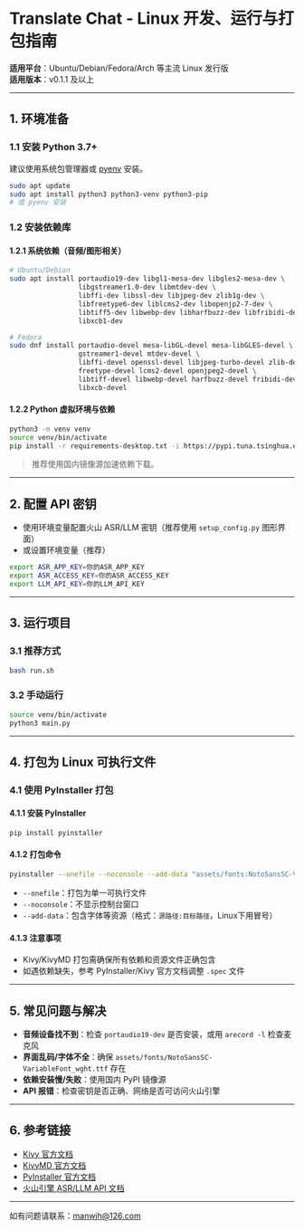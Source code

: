# Translate Chat - Linux 开发、运行与打包指南

**适用平台**：Ubuntu/Debian/Fedora/Arch 等主流 Linux 发行版  
**适用版本**：v0.1.1 及以上

---

## 1. 环境准备

### 1.1 安装 Python 3.7+

建议使用系统包管理器或 [pyenv](https://github.com/pyenv/pyenv) 安装。

```bash
sudo apt update
sudo apt install python3 python3-venv python3-pip
# 或 pyenv 安装
```

### 1.2 安装依赖库

#### 1.2.1 系统依赖（音频/图形相关）

```bash
# Ubuntu/Debian
sudo apt install portaudio19-dev libgl1-mesa-dev libgles2-mesa-dev \
                 libgstreamer1.0-dev libmtdev-dev \
                 libffi-dev libssl-dev libjpeg-dev zlib1g-dev \
                 libfreetype6-dev liblcms2-dev libopenjp2-7-dev \
                 libtiff5-dev libwebp-dev libharfbuzz-dev libfribidi-dev \
                 libxcb1-dev

# Fedora
sudo dnf install portaudio-devel mesa-libGL-devel mesa-libGLES-devel \
                 gstreamer1-devel mtdev-devel \
                 libffi-devel openssl-devel libjpeg-turbo-devel zlib-devel \
                 freetype-devel lcms2-devel openjpeg2-devel \
                 libtiff-devel libwebp-devel harfbuzz-devel fribidi-devel \
                 libxcb-devel
```

#### 1.2.2 Python 虚拟环境与依赖

```bash
python3 -m venv venv
source venv/bin/activate
pip install -r requirements-desktop.txt -i https://pypi.tuna.tsinghua.edu.cn/simple
```

> 推荐使用国内镜像源加速依赖下载。

---

## 2. 配置 API 密钥

- 使用环境变量配置火山 ASR/LLM 密钥（推荐使用 `setup_config.py` 图形界面）
- 或设置环境变量（推荐）

```bash
export ASR_APP_KEY=你的ASR_APP_KEY
export ASR_ACCESS_KEY=你的ASR_ACCESS_KEY
export LLM_API_KEY=你的LLM_API_KEY
```

---

## 3. 运行项目

### 3.1 推荐方式

```bash
bash run.sh
```

### 3.2 手动运行

```bash
source venv/bin/activate
python3 main.py
```

---

## 4. 打包为 Linux 可执行文件

### 4.1 使用 PyInstaller 打包

#### 4.1.1 安装 PyInstaller

```bash
pip install pyinstaller
```

#### 4.1.2 打包命令

```bash
pyinstaller --onefile --noconsole --add-data "assets/fonts:NotoSansSC-VariableFont_wght.ttf" main.py
```

- `--onefile`：打包为单一可执行文件
- `--noconsole`：不显示控制台窗口
- `--add-data`：包含字体等资源（格式：`源路径:目标路径`，Linux下用冒号）

#### 4.1.3 注意事项

- Kivy/KivyMD 打包需确保所有依赖和资源文件正确包含
- 如遇依赖缺失，参考 PyInstaller/Kivy 官方文档调整 `.spec` 文件

---

## 5. 常见问题与解决

- **音频设备找不到**：检查 `portaudio19-dev` 是否安装，或用 `arecord -l` 检查麦克风
- **界面乱码/字体不全**：确保 `assets/fonts/NotoSansSC-VariableFont_wght.ttf` 存在
- **依赖安装慢/失败**：使用国内 PyPI 镜像源
- **API 报错**：检查密钥是否正确、网络是否可访问火山引擎

---

## 6. 参考链接

- [Kivy 官方文档](https://kivy.org/doc/stable/installation/installation-linux.html)
- [KivyMD 官方文档](https://kivymd.readthedocs.io/en/latest/)
- [PyInstaller 官方文档](https://pyinstaller.org/en/stable/)
- [火山引擎 ASR/LLM API 文档](https://www.volcengine.com/docs/)

---

如有问题请联系：manwjh@126.com 